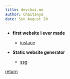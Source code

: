 ```yaml
---
title: devchai.me
author: Chaitanya
date: Sun August 20
---
```


- **first website i ever made**
  - [instace](https://instace.vercel.app)

- **Static website generator**
  - [ssg](https://github.com/chaitanya02082000/Static-Site-Generator)










[return](./index.html)
